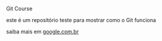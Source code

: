 Git Course

este é um repositório teste para mostrar como o Git funciona

saiba mais em [google.com.br](http://www.google.com)
